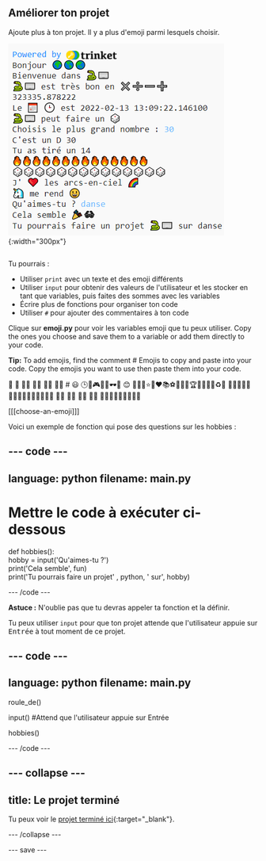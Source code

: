 ## Améliorer ton projet

<div style="display: flex; flex-wrap: wrap">
<div style="flex-basis: 200px; flex-grow: 1; margin-right: 15px;">
Ajoute plus à ton projet. Il y a plus d'emoji parmi lesquels choisir.
  </div>
<div>

![Un projet plus long dans la zone de sortie avec plus de texte, d'emoji et d'entrées.](images/upgrade_ideas.png){:width="300px"} 

</div>
</div>

Tu pourrais :
+ Utiliser `print` avec un texte et des emoji différents
+ Utiliser `input` pour obtenir des valeurs de l'utilisateur et les stocker en tant que variables, puis faites des sommes avec les variables
+ Écrire plus de fonctions pour organiser ton code
+ Utiliser `#` pour ajouter des commentaires à ton code

Clique sur **emoji.py** pour voir les variables emoji que tu peux utiliser. Copy the ones you choose and save them to a variable or add them directly to your code.

**Tip:** To add emojis, find the comment # Emojis to copy and paste into your code. Copy the emojis you want to use then paste them into your code.

🎊 🙌 🙌🏼 🙌🏽 🙌🏾 🙌🏿 # 😃 🕒🎨🎮🔬🎉🕶️🎲 😊 🦄🚀💯⭐💛❤️📚⚽🏏🏀🥋🏆✨🥺🌈🔥♻️🌳 👩‍🦽👩🏼‍🦽👩🏽‍🦽👩🏾‍🦽👩🏿‍🦽🧘 🧘🏼 🧘🏽 🧘🏾 🧘🏿 🙋🙋🏼🙋🏽🙋🏾🙋🏿

[[[choose-an-emoji]]]

Voici un exemple de fonction qui pose des questions sur les hobbies :

--- code ---
---
language: python
filename: main.py
---

# Mettre le code à exécuter ci-dessous
def hobbies():   
hobby = input('Qu\'aimes-tu ?')   
print('Cela semble', fun)   
print('Tu pourrais faire un projet' , python, ' sur', hobby)

--- /code ---

**Astuce :** N'oublie pas que tu devras appeler ta fonction et la définir.

Tu peux utiliser `input` pour que ton projet attende que l'utilisateur appuie sur <kbd>Entrée</kbd> à tout moment de ce projet.

--- code ---
---
language: python
filename: main.py
---

roule_de()

input() #Attend que l'utilisateur appuie sur Entrée

hobbies()

--- /code ---

--- collapse ---
---
title: Le projet terminé
---

Tu peux voir le [projet terminé ici](https://trinket.io/embed/python/e13f9e6c62){:target="_blank"}.

--- /collapse ---

--- save ---
